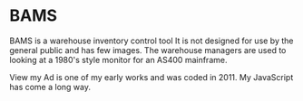 # BAMS
BAMS is a warehouse inventory control tool
It is not designed for use by the general public and has few images. The warehouse managers are used to looking at a 1980's style monitor for an AS400 mainframe.

View my Ad is one of my early works and was coded in 2011.  My JavaScript has come a long way.
